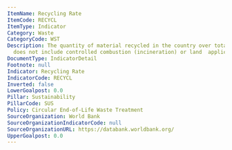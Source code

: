 ```yaml
---
ItemName: Recycling Rate
ItemCode: RECYCL
ItemType: Indicator
Category: Waste
CategoryCode: WST
Description: The quantity of material recycled in the country over total waste generated  (recycling
  does not include controlled combustion (incineration) or land  application).
DocumentType: IndicatorDetail
Footnote: null
Indicator: Recycling Rate
IndicatorCode: RECYCL
Inverted: false
LowerGoalpost: 0.0
Pillar: Sustainability
PillarCode: SUS
Policy: Circular End-of-Life Waste Treatment
SourceOrganization: World Bank
SourceOrganizationIndicatorCode: null
SourceOrganizationURL: https://databank.worldbank.org/
UpperGoalpost: 0.0
---
```


